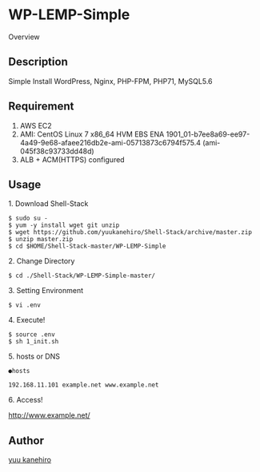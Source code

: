 WP-LEMP-Simple
====

Overview

## Description

Simple Install WordPress, Nginx, PHP-FPM, PHP71, MySQL5.6


## Requirement

1. AWS EC2
2. AMI: CentOS Linux 7 x86_64 HVM EBS ENA 1901_01-b7ee8a69-ee97-4a49-9e68-afaee216db2e-ami-05713873c6794f575.4 (ami-045f38c93733dd48d)
3. ALB + ACM(HTTPS) configured


## Usage


<p>1. Download Shell-Stack</p>

```
$ sudo su -
$ yum -y install wget git unzip
$ wget https://github.com/yuukanehiro/Shell-Stack/archive/master.zip
$ unzip master.zip
$ cd $HOME/Shell-Stack-master/WP-LEMP-Simple
```


<p>2. Change Directory</p>

```
$ cd ./Shell-Stack/WP-LEMP-Simple-master/
```


<p>3. Setting Environment</p>

```
$ vi .env
```

<p>4. Execute!</p>

```
$ source .env
$ sh 1_init.sh
```


<p>5. hosts or DNS</p>

```
●hosts

192.168.11.101 example.net www.example.net
```

<p>6. Access!</p>

http://www.example.net/





## Author

[yuu kanehiro](https://github.com/yuukanehiro)
